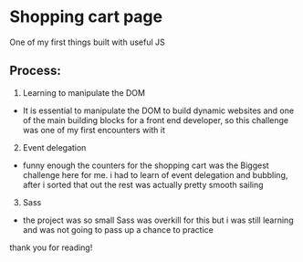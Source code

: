 # Shopping cart page

One of my first things built with useful JS

## Process:

1. Learning to manipulate the DOM

- It is essential to manipulate the DOM to build dynamic websites and one of the main building blocks for a front end developer, so this challenge was one of my first encounters with it


2. Event delegation 

- funny enough the counters for the shopping cart was the Biggest challenge here for me. i had to learn of event delegation and bubbling, after i sorted that out the rest was actually pretty smooth sailing

3. Sass

- the project was so small Sass was overkill for this but i was still learning and was not going to pass up a chance to practice

thank you for reading!
